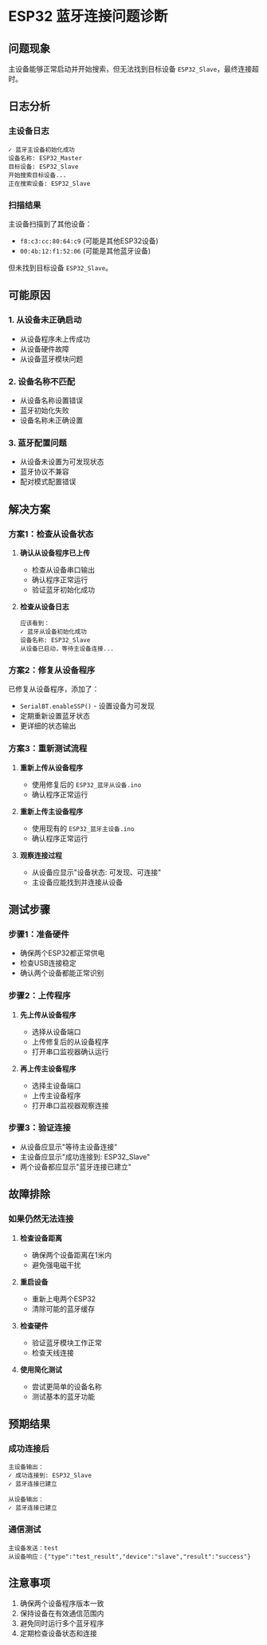 # ESP32 蓝牙连接问题诊断

## 问题现象
主设备能够正常启动并开始搜索，但无法找到目标设备 `ESP32_Slave`，最终连接超时。

## 日志分析

### 主设备日志
```
✓ 蓝牙主设备初始化成功
设备名称: ESP32_Master
目标设备: ESP32_Slave
开始搜索目标设备...
正在搜索设备: ESP32_Slave
```

### 扫描结果
主设备扫描到了其他设备：
- `f8:c3:cc:80:64:c9` (可能是其他ESP32设备)
- `00:4b:12:f1:52:06` (可能是其他蓝牙设备)

但未找到目标设备 `ESP32_Slave`。

## 可能原因

### 1. 从设备未正确启动
- 从设备程序未上传成功
- 从设备硬件故障
- 从设备蓝牙模块问题

### 2. 设备名称不匹配
- 从设备名称设置错误
- 蓝牙初始化失败
- 设备名称未正确设置

### 3. 蓝牙配置问题
- 从设备未设置为可发现状态
- 蓝牙协议不兼容
- 配对模式配置错误

## 解决方案

### 方案1：检查从设备状态
1. **确认从设备程序已上传**
   - 检查从设备串口输出
   - 确认程序正常运行
   - 验证蓝牙初始化成功

2. **检查从设备日志**
   ```
   应该看到：
   ✓ 蓝牙从设备初始化成功
   设备名称: ESP32_Slave
   从设备已启动，等待主设备连接...
   ```

### 方案2：修复从设备程序
已修复从设备程序，添加了：
- `SerialBT.enableSSP()` - 设置设备为可发现
- 定期重新设置蓝牙状态
- 更详细的状态输出

### 方案3：重新测试流程
1. **重新上传从设备程序**
   - 使用修复后的 `ESP32_蓝牙从设备.ino`
   - 确认程序正常运行

2. **重新上传主设备程序**
   - 使用现有的 `ESP32_蓝牙主设备.ino`
   - 确认程序正常运行

3. **观察连接过程**
   - 从设备应显示"设备状态: 可发现、可连接"
   - 主设备应能找到并连接从设备

## 测试步骤

### 步骤1：准备硬件
- 确保两个ESP32都正常供电
- 检查USB连接稳定
- 确认两个设备都能正常识别

### 步骤2：上传程序
1. **先上传从设备程序**
   - 选择从设备端口
   - 上传修复后的从设备程序
   - 打开串口监视器确认运行

2. **再上传主设备程序**
   - 选择主设备端口
   - 上传主设备程序
   - 打开串口监视器观察连接

### 步骤3：验证连接
- 从设备应显示"等待主设备连接"
- 主设备应显示"成功连接到: ESP32_Slave"
- 两个设备都应显示"蓝牙连接已建立"

## 故障排除

### 如果仍然无法连接
1. **检查设备距离**
   - 确保两个设备距离在1米内
   - 避免强电磁干扰

2. **重启设备**
   - 重新上电两个ESP32
   - 清除可能的蓝牙缓存

3. **检查硬件**
   - 验证蓝牙模块工作正常
   - 检查天线连接

4. **使用简化测试**
   - 尝试更简单的设备名称
   - 测试基本的蓝牙功能

## 预期结果

### 成功连接后
```
主设备输出：
✓ 成功连接到: ESP32_Slave
✓ 蓝牙连接已建立

从设备输出：
✓ 蓝牙连接已建立
```

### 通信测试
```
主设备发送：test
从设备响应：{"type":"test_result","device":"slave","result":"success"}
```

## 注意事项
1. 确保两个设备程序版本一致
2. 保持设备在有效通信范围内
3. 避免同时运行多个蓝牙程序
4. 定期检查设备状态和连接

